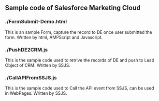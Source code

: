 ## Sample code of Salesforce Marketing Cloud

### ./FormSubmit-Demo.html
This is an sample Form, capture the record to DE once user submitted the form.  Written by html, AMPScript and Javascript.

### ./PushDE2CRM.js
This is the sample code used to retrive the records of DE and push to Lead Object of CRM. Written by SSJS.

### ./CallAPIFromSSJS.js
This is the sample code used to Call the API event from SSJS, can be used in WebPages. Written by SSJS.